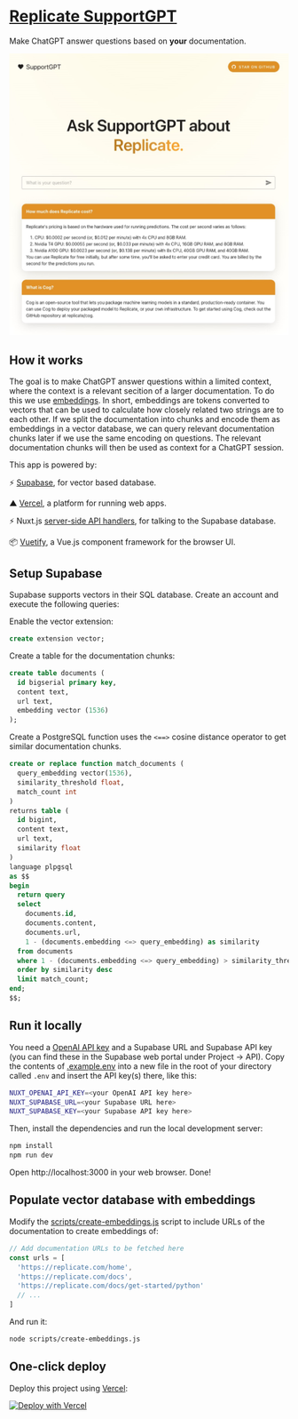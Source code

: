# [Replicate SupportGPT](https://replicate-support-gpt.vercel.app/)

Make ChatGPT answer questions based on **your** documentation.

[![Replicate SupportGPT](./public/img/screenshot.jpg)](https://replicate-support-gpt.vercel.app/)

## How it works

The goal is to make ChatGPT answer questions within a limited context, where the context is a relevant secition of a larger documentation. To do this we use [embeddings](https://platform.openai.com/docs/guides/embeddings). In short, embeddings are tokens converted to vectors that can be used to calculate how closely related two strings are to each other. If we split the documentation into chunks and encode them as embeddings in a vector database, we can query relevant documentation chunks later if we use the same encoding on questions. The relevant documentation chunks will then be used as context for a ChatGPT session.

This app is powered by:

⚡️ [Supabase](https://supabase.com/), for vector based database.

▲ [Vercel](https://vercel.com/), a platform for running web apps.

⚡️ Nuxt.js [server-side API handlers](server/api), for talking to the Supabase database.

📦 [Vuetify](https://vuetifyjs.com/en/), a Vue.js component framework for the browser UI.

## Setup Supabase

Supabase supports vectors in their SQL database. Create an account and execute the following queries:

Enable the vector extension:

```sql
create extension vector;
```

Create a table for the documentation chunks:

```sql
create table documents (
  id bigserial primary key,
  content text,
  url text,
  embedding vector (1536)
);
```

Create a PostgreSQL function uses the `<==>` cosine distance operator to get similar documentation chunks.

```sql
create or replace function match_documents (
  query_embedding vector(1536),
  similarity_threshold float,
  match_count int
)
returns table (
  id bigint,
  content text,
  url text,
  similarity float
)
language plpgsql
as $$
begin
  return query
  select
    documents.id,
    documents.content,
    documents.url,
    1 - (documents.embedding <=> query_embedding) as similarity
  from documents
  where 1 - (documents.embedding <=> query_embedding) > similarity_threshold
  order by similarity desc
  limit match_count;
end;
$$;
```

## Run it locally

You need a [OpenAI API key](https://platform.openai.com/account/api-keys) and a Supabase URL and Supabase API key (you can find these in the Supabase web portal under Project → API). Copy the contents of [.example.env](.example.env) into a new file in the root of your directory called `.env` and insert the API key(s) there, like this:

```bash
NUXT_OPENAI_API_KEY=<your OpenAI API key here>
NUXT_SUPABASE_URL=<your Supabase URL here>
NUXT_SUPABASE_KEY=<your Supabase API key here>
```

Then, install the dependencies and run the local development server:

```bash
npm install
npm run dev
```

Open http://localhost:3000 in your web browser. Done!

## Populate vector database with embeddings

Modify the [scripts/create-embeddings.js](./scripts/create-embeddings.js) script to include URLs of the documentation to create embeddings of:

```js
// Add documentation URLs to be fetched here
const urls = [
  'https://replicate.com/home',
  'https://replicate.com/docs',
  'https://replicate.com/docs/get-started/python'
  // ...
]
```

And run it:

```bash
node scripts/create-embeddings.js
```

## One-click deploy

Deploy this project using [Vercel](https://vercel.com?utm_source=github&utm_medium=readme&utm_campaign=replicate-support-gpt):

[![Deploy with Vercel](https://vercel.com/button)](https://vercel.com/new/clone?repository-url=https://github.com/Pwntus/replicate-support-gpt&env=NUXT_OPENAI_API_KEY&env=NUXT_SUPABASE_URL&env=NUXT_SUPABASE_KEY&project-name=replicate-support-gpt&repo-name=replicate-support-gpt)
